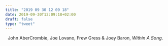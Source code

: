 ```yaml
---
title: "2019 09 30 12 09 18"
date: 2019-09-30T12:09:18+02:00
draft: false
type: "tweet"
---
```

<a href="https://music.apple.com/fr/album/within-a-song/519124481" class="iconfont icon-music" title="rss"></a> &nbsp; John AberCrombie, Joe Lovano, Frew Gress & Joey Baron, *Within A Song*.
